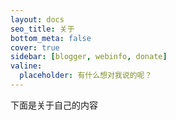 ```yaml
---
layout: docs
seo_title: 关于
bottom_meta: false
cover: true
sidebar: [blogger, webinfo, donate]
valine:
  placeholder: 有什么想对我说的呢？
---
```


下面是关于自己的内容